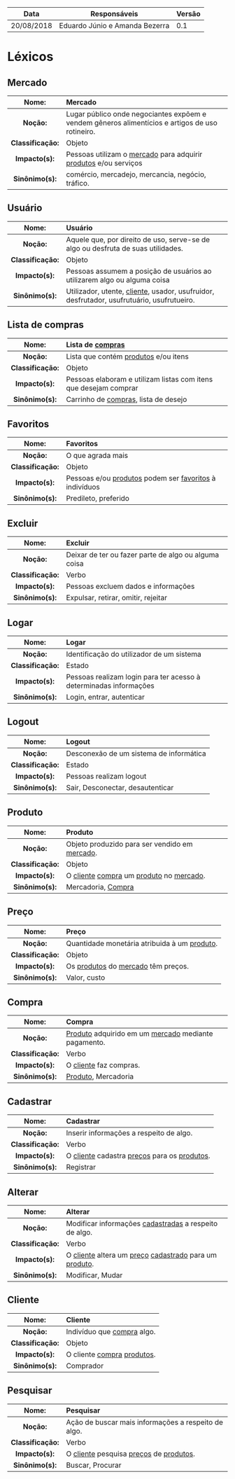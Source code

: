 Data|Responsáveis| Versão
---|-----|---
20/08/2018| Eduardo Júnio e Amanda Bezerra| 0.1

# Léxicos

## Mercado

| Nome: | Mercado |
| :--: | :-- |
| **Noção:** | Lugar público onde negociantes expõem e vendem gêneros alimentícios e artigos de uso rotineiro. |
| **Classificação:** | Objeto |
| **Impacto(s):** | Pessoas utilizam o [mercado](https://github.com/DSW-2018/projetoDesenho/wiki/%E2%84%B9%EF%B8%8F-L%C3%A9xicos#mercado) para adquirir [produtos](https://github.com/DSW-2018/projetoDesenho/wiki/%E2%84%B9%EF%B8%8F-L%C3%A9xicos#produto) e/ou serviços
| **Sinônimo(s):** | comércio, mercadejo, mercancia, negócio, tráfico. |


## Usuário

| Nome: | Usuário |
| :--: | :-- |
| **Noção:** | Aquele que, por direito de uso, serve-se de algo ou desfruta de suas utilidades. |
| **Classificação:** | Objeto |
| **Impacto(s):** | Pessoas assumem a posição de usuários ao utilizarem algo ou alguma coisa
| **Sinônimo(s):** | Utilizador, utente, [cliente](https://github.com/DSW-2018/projetoDesenho/wiki/ℹ️-Léxicos#cliente), usador, usufruidor, desfrutador, usufrutuário, usufrutueiro. |


## Lista de compras

| Nome: | Lista de [compras](https://github.com/DSW-2018/projetoDesenho/wiki/ℹ️-Léxicos#compra) |
| :--: | :-- |
| **Noção:** |Lista que contém [produtos](https://github.com/DSW-2018/projetoDesenho/wiki/%E2%84%B9%EF%B8%8F-L%C3%A9xicos#produto) e/ou itens |
| **Classificação:** | Objeto |
| **Impacto(s):** | Pessoas elaboram e utilizam listas com itens  que desejam comprar
| **Sinônimo(s):** | Carrinho de [compras](https://github.com/DSW-2018/projetoDesenho/wiki/ℹ️-Léxicos#compra), lista de desejo  |


## Favoritos

| Nome: | Favoritos |
| :--: | :-- |
| **Noção:** |O que agrada mais |
| **Classificação:** | Objeto |
| **Impacto(s):** | Pessoas e/ou [produtos](https://github.com/DSW-2018/projetoDesenho/wiki/%E2%84%B9%EF%B8%8F-L%C3%A9xicos#produto) podem ser [favoritos](https://github.com/DSW-2018/projetoDesenho/wiki/%E2%84%B9%EF%B8%8F-L%C3%A9xicos#favoritos) à indivíduos
| **Sinônimo(s):** | Predileto, preferido |



## Excluir

| Nome: | Excluir |
| :--: | :-- |
| **Noção:** |Deixar de ter ou fazer parte de algo ou alguma coisa|
| **Classificação:** | Verbo |
| **Impacto(s):** | Pessoas excluem dados e informações
| **Sinônimo(s):** | Expulsar, retirar, omitir, rejeitar|


## Logar

| Nome: | Logar |
| :--: | :-- |
| **Noção:** | Identificação do utilizador de um sistema |
| **Classificação:** | Estado |
| **Impacto(s):** | Pessoas realizam login para ter acesso à determinadas informações
| **Sinônimo(s):** | Login, entrar, autenticar|


## Logout

| Nome: | Logout |
| :--: | :-- |
| **Noção:** | Desconexão de um sistema de informática |
| **Classificação:** | Estado |
| **Impacto(s):** | Pessoas realizam logout
| **Sinônimo(s):** | Sair, Desconectar, desautenticar|


## Produto
| Nome: | Produto |
| :--: | :-- |
| **Noção:** | Objeto produzido para ser vendido em [mercado](https://github.com/DSW-2018/projetoDesenho/wiki/%E2%84%B9%EF%B8%8F-L%C3%A9xicos#mercado). |
| **Classificação:** | Objeto |
| **Impacto(s):** | O [cliente](https://github.com/DSW-2018/projetoDesenho/wiki/ℹ️-Léxicos#cliente) [compra](https://github.com/DSW-2018/projetoDesenho/wiki/ℹ️-Léxicos#compra) um [produto](https://github.com/DSW-2018/projetoDesenho/wiki/%E2%84%B9%EF%B8%8F-L%C3%A9xicos#produto) no [mercado](https://github.com/DSW-2018/projetoDesenho/wiki/%E2%84%B9%EF%B8%8F-L%C3%A9xicos#mercado).  |
| **Sinônimo(s):** | Mercadoria, [Compra](https://github.com/DSW-2018/projetoDesenho/wiki/ℹ️-Léxicos#compra) |


## Preço
| Nome: | Preço |
| :--: | :-- |
| **Noção:** | Quantidade monetária atribuida à um [produto](https://github.com/DSW-2018/projetoDesenho/wiki/%E2%84%B9%EF%B8%8F-L%C3%A9xicos#produto). |
| **Classificação:** | Objeto |
| **Impacto(s):** | Os [produtos](https://github.com/DSW-2018/projetoDesenho/wiki/%E2%84%B9%EF%B8%8F-L%C3%A9xicos#produto) do [mercado](https://github.com/DSW-2018/projetoDesenho/wiki/%E2%84%B9%EF%B8%8F-L%C3%A9xicos#mercado) têm preços.   |
| **Sinônimo(s):** | Valor, custo |

## Compra
| Nome: | Compra |
| :--: | :-- |
| **Noção:** | [Produto](https://github.com/DSW-2018/projetoDesenho/wiki/%E2%84%B9%EF%B8%8F-L%C3%A9xicos#produto)  adquirido  em um [mercado](https://github.com/DSW-2018/projetoDesenho/wiki/%E2%84%B9%EF%B8%8F-L%C3%A9xicos#mercado) mediante  pagamento. |
| **Classificação:** | Verbo |
| **Impacto(s):** | O [cliente](https://github.com/DSW-2018/projetoDesenho/wiki/ℹ️-Léxicos#cliente) faz compras.   |
| **Sinônimo(s):** | [Produto](https://github.com/DSW-2018/projetoDesenho/wiki/%E2%84%B9%EF%B8%8F-L%C3%A9xicos#produto), Mercadoria |

## Cadastrar
| Nome: | Cadastrar |
| :--: | :-- |
| **Noção:** | Inserir informações a respeito de algo. |
| **Classificação:** | Verbo |
| **Impacto(s):** | O [cliente](https://github.com/DSW-2018/projetoDesenho/wiki/ℹ️-Léxicos#cliente) cadastra [preços](https://github.com/DSW-2018/projetoDesenho/wiki/ℹ️-Léxicos#preço) para os [produtos](https://github.com/DSW-2018/projetoDesenho/wiki/%E2%84%B9%EF%B8%8F-L%C3%A9xicos#produto). |
| **Sinônimo(s):** | Registrar |

## Alterar
| Nome: | Alterar |
| :--: | :-- |
| **Noção:** | Modificar informações [cadastradas](https://github.com/DSW-2018/projetoDesenho/wiki/ℹ️-Léxicos#cadastrar) a respeito de algo. |
| **Classificação:** | Verbo |
| **Impacto(s):** | O [cliente](https://github.com/DSW-2018/projetoDesenho/wiki/ℹ️-Léxicos#cliente) altera um [preço](https://github.com/DSW-2018/projetoDesenho/wiki/ℹ️-Léxicos#preço) [cadastrado](https://github.com/DSW-2018/projetoDesenho/wiki/ℹ️-Léxicos#cadastrar) para um [produto](https://github.com/DSW-2018/projetoDesenho/wiki/%E2%84%B9%EF%B8%8F-L%C3%A9xicos#produto). |
| **Sinônimo(s):** | Modificar, Mudar |

## Cliente
| Nome: | Cliente |
| :--: | :-- |
| **Noção:** | Indivíduo que [compra](https://github.com/DSW-2018/projetoDesenho/wiki/ℹ️-Léxicos#compra) algo. |
| **Classificação:** | Objeto |
| **Impacto(s):** | O cliente [compra](https://github.com/DSW-2018/projetoDesenho/wiki/ℹ️-Léxicos#compra) [produtos](https://github.com/DSW-2018/projetoDesenho/wiki/%E2%84%B9%EF%B8%8F-L%C3%A9xicos#produto). |
| **Sinônimo(s):** | Comprador |

## Pesquisar
| Nome: | Pesquisar |
| :--: | :-- |
| **Noção:** | Ação de buscar mais informações a respeito de algo. |
| **Classificação:** | Verbo |
| **Impacto(s):** | O [cliente](https://github.com/DSW-2018/projetoDesenho/wiki/ℹ️-Léxicos#cliente) pesquisa [preços](https://github.com/DSW-2018/projetoDesenho/wiki/ℹ️-Léxicos#preço) de [produtos](https://github.com/DSW-2018/projetoDesenho/wiki/%E2%84%B9%EF%B8%8F-L%C3%A9xicos#produto). |
| **Sinônimo(s):** | Buscar, Procurar |

